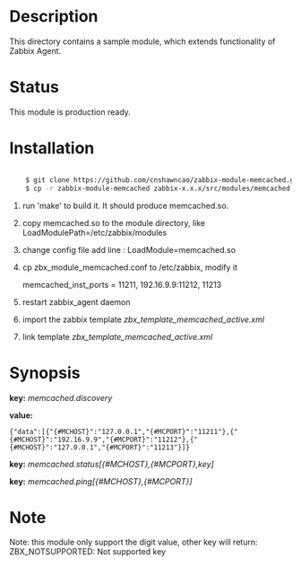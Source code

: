 Description
===========

This directory contains a sample module, which extends functionality of Zabbix Agent. 

Status
======

This module is production ready.

Installation
============

```bash

	$ git clone https://github.com/cnshawncao/zabbix-module-memcached.git
	$ cp -r zabbix-module-memcached zabbix-x.x.x/src/modules/memcached	# zabbix-x.x.x is zabbix version
```

1. run 'make' to build it. It should produce memcached.so.

1. copy memcached.so to the module directory, like LoadModulePath=/etc/zabbix/modules

1. change config file add line : LoadModule=memcached.so

1. cp zbx_module_memcached.conf to /etc/zabbix, modify it


    memcached_inst_ports = 11211, 192.16.9.9:11212, 11213

1. restart zabbix_agent daemon

1. import the zabbix template *zbx_template_memcached_active.xml*

1. link template *zbx_template_memcached_active.xml*

Synopsis
========

**key:** *memcached.discovery*

**value:**

    {"data":[{"{#MCHOST}":"127.0.0.1","{#MCPORT}":"11211"},{"{#MCHOST}":"192.16.9.9","{#MCPORT}":"11212"},{"{#MCHOST}":"127.0.0.1","{#MCPORT}":"11213"}]}
    
**key:** *memcached.status[{#MCHOST},{#MCPORT},key]*

**key:** *memcached.ping[{#MCHOST},{#MCPORT}]*

Note
===

Note: this module only support the digit value, other key will return: ZBX_NOTSUPPORTED: Not supported key
